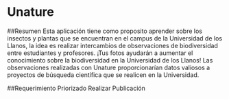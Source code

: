 # Unature

##Resumen
Esta aplicación tiene como proposito aprender sobre los insectos y plantas que se encuentran en el campus de la Universidad de los Llanos,
la idea es realizar intercambios de observaciones de biodiversidad entre estudiantes y profesores. 
¡Tus fotos ayudarán a aumentar el conocimiento sobre la biodiversidad en la Universidad de los Llanos!
Las observaciones realizadas con Unature proporcionarían datos valiosos a proyectos de búsqueda científica que se realicen en la Universidad.

##Requerimiento Priorizado
Realizar Publicación

